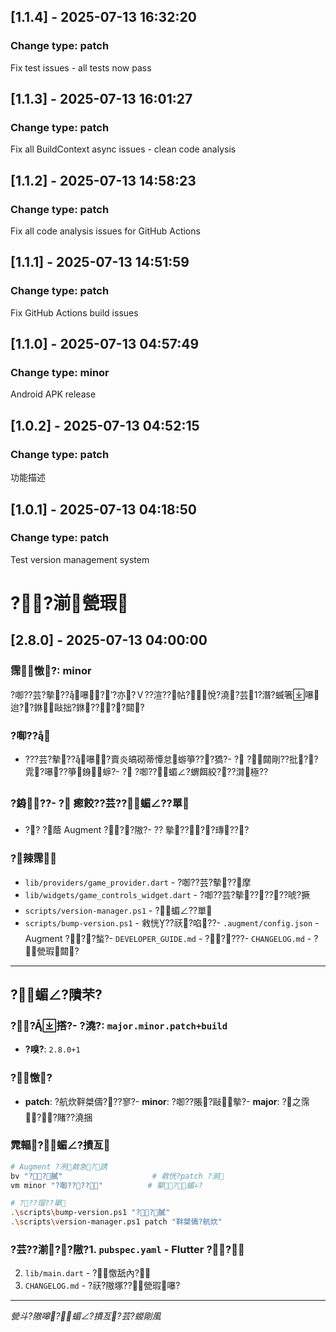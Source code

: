 ﻿## [1.1.4] - 2025-07-13 16:32:20

### Change type: patch
Fix test issues - all tests now pass

## [1.1.3] - 2025-07-13 16:01:27

### Change type: patch
Fix all BuildContext async issues - clean code analysis

## [1.1.2] - 2025-07-13 14:58:23

### Change type: patch
Fix all code analysis issues for GitHub Actions

## [1.1.1] - 2025-07-13 14:51:59

### Change type: patch
Fix GitHub Actions build issues

## [1.1.0] - 2025-07-13 04:57:49

### Change type: minor
Android APK release

## [1.0.2] - 2025-07-13 04:52:15

### Change type: patch
功能描述

## [1.0.1] - 2025-07-13 04:18:50

### Change type: patch
Test version management system

# ??湔甇瑕

## [2.8.0] - 2025-07-13 04:00:00

### 霈憿?: minor
?啣??芸?摰??嚗?‵?亦?Ｖ??渲??帖?悅?澆?芸1?潛?蝛箸嚗迨??銝敺拙?銝????閮?

### ?啣??
- ???芸?摰??嚗?賣炎皜砌蒂憛怠蝣箏???獢?- ? ?閮剛??批??雿?嚗??箏銵＊蝷?- ? ?啣??蝞∠?蝟餌絞???潸極??
### ?銵??- ? 瘛餃??芸??蝞∠??單
- ?? ?蔭 Augment ???隞?- ?? 摰????瑼???

### ?辣霈
- `lib/providers/game_provider.dart` - ?啣??芸?摰??摩
- `lib/widgets/game_controls_widget.dart` - ?啣??芸?摰??????唬?撅
- `scripts/version-manager.ps1` - ?蝞∠??單
- `scripts/bump-version.ps1` - 敹恍??祆?啗??- `.augment/config.json` - Augment ???蝵?- `DEVELOPER_GUIDE.md` - ?????- `CHANGELOG.md` - ?甇瑕閮?

---

## ?蝞∠?隤芣?

### ??撘?- **?澆?**: `major.minor.patch+build`
- **?嗅?**: `2.8.0+1`

### ?憿?
- **patch**: ?航炊靽桀儔???寥?- **minor**: ?啣??賬?敺摰?- **major**: ?之霈??賭??澆捆

### 雿輻?蝞∠?撌亙
```bash
# Augment ?冽敹急?誘
bv "??膩"                    # 敹恍?patch ?湔
vm minor "?啣????"          # 摰?蝞∠?

# ???瑁??單
.\scripts\bump-version.ps1 "??膩"
.\scripts\version-manager.ps1 patch "靽桀儔?航炊"
```

### ?芸??湔??隞?1. `pubspec.yaml` - Flutter ??
2. `lib/main.dart` - ?憿舐內?
3. `CHANGELOG.md` - ?祆?隞塚??甇瑕嚗?
---

*甇斗?隞嗥?蝞∠?撌亙?芸?蝬剛風*







